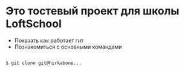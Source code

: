 # Это тостевый проект для школы LoftSchool


+ Показать как работает гит
+ Познакомиться с основными командами

```bash

$ git clone git@hirkabone...


```
